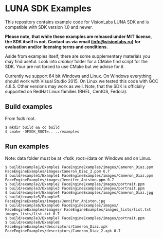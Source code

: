# LUNA SDK Examples
This repository contains example code for VisionLabs LUNA SDK and is compatible
with SDK version 1.0 and newer.

**Please note, that while these examples are released under MIT license, the SDK itself is not.
Contact us via email (info@visionlabs.ru) for evaluation and/or licensing terms and conditions.**

Aside from examples itself, there are some supplementary materials you may find useful.
Look into *cmake/* folder for a CMake find script for the SDK. Your are not forced to use
CMake but we advise for it.

Currently we support 64 bit Windows and Linux. On Windows everything should work with
Visual Studio 2015. On Linux we tested this code with GCC 4.8.5.
Other versions may work as well. Note, that the SDK is officially supported on RedHat
Linux families (RHEL, CentOS, Fedora).

## Build examples
From fsdk root.
```
$ mkdir build && cd build
$ cmake -DFSDK_ROOT=.. ../examples
```

## Run examples
Note: data folder must be at <fsdk_root>/data on Windows and on Linux.
```
$ build/example1/Example1 FaceEngineExamples/images/Cameron_Diaz.ppm FaceEngineExamples/images/Cameron_Diaz_2.ppm 0.7
$ build/example1/Example1 FaceEngineExamples/images/Cameron_Diaz.ppm FaceEngineExamples/images/Jennifer_Aniston.ppm 0.7
$ build/example2/Example2 FaceEngineExamples/images/portrait.ppm
$ build/example3/Example3 FaceEngineExamples/images/portrait.ppm
$ build/example4/Example4 FaceEngineExamples/images/Cameron_Diaz.jpg
$ build/example5/Example5 FaceEngineExamples/images/Jennifer_Aniston.jpg
$ build/example6/Example6 FaceEngineExamples/images/ FaceEngineExamples/images/ FaceEngineExamples/images_lists/list.txt images_lists/list.txt 0.7
$ build/example3/Example7 FaceEngineExamples/images/portrait.ppm
$ build/example8/Example8 FaceEngineExamples/descriptors/Cameron_Diaz.xpk FaceEngineExamples/descriptors/Cameron_Diaz_2.xpk 0.7
```
